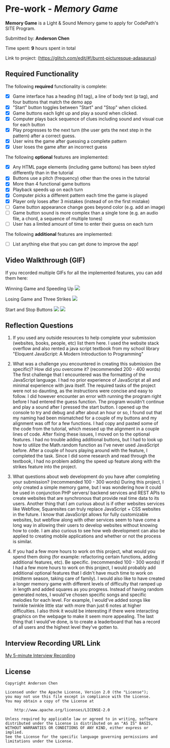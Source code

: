 # Pre-work - *Memory Game*

**Memory Game** is a Light & Sound Memory game to apply for CodePath's SITE Program. 

Submitted by: **Anderson Chen**

Time spent: **9** hours spent in total

Link to project: (https://glitch.com/edit/#!/burnt-picturesque-adasaurus)

## Required Functionality

The following **required** functionality is complete:

* [x] Game interface has a heading (h1 tag), a line of body text (p tag), and four buttons that match the demo app
* [x] "Start" button toggles between "Start" and "Stop" when clicked. 
* [x] Game buttons each light up and play a sound when clicked. 
* [x] Computer plays back sequence of clues including sound and visual cue for each button
* [x] Play progresses to the next turn (the user gets the next step in the pattern) after a correct guess. 
* [x] User wins the game after guessing a complete pattern
* [x] User loses the game after an incorrect guess

The following **optional** features are implemented:

* [x] Any HTML page elements (including game buttons) has been styled differently than in the tutorial
* [x] Buttons use a pitch (frequency) other than the ones in the tutorial
* [x] More than 4 functional game buttons
* [x] Playback speeds up on each turn
* [x] Computer picks a different pattern each time the game is played
* [x] Player only loses after 3 mistakes (instead of on the first mistake)
* [ ] Game button appearance change goes beyond color (e.g. add an image)
* [ ] Game button sound is more complex than a single tone (e.g. an audio file, a chord, a sequence of multiple tones)
* [ ] User has a limited amount of time to enter their guess on each turn

The following **additional** features are implemented:

- [ ] List anything else that you can get done to improve the app!

## Video Walkthrough (GIF)

If you recorded multiple GIFs for all the implemented features, you can add them here:

Winning Game and Speeding Up
![](http://g.recordit.co/I0jG91hIU6.gif)

Losing Game and Three Strikes
![](http://g.recordit.co/yCdSiFKyNh.gif)

Start and Stop Buttons
![](http://g.recordit.co/fUl6B5NFci.gif)
![](gif4-link-here)

## Reflection Questions
1. If you used any outside resources to help complete your submission (websites, books, people, etc) list them here. 
I used the website stack overflow and also rented a java script textbook from my school library "Eloquent JavaScript: A Modern Introduction to Programming"

2. What was a challenge you encountered in creating this submission (be specific)? How did you overcome it? (recommended 200 - 400 words) 
The first challenge that I encountered was the formatting of the JavaScript language. I had no prior experience of JavaScript at all and minimal experience with java itself. The required tasks of the project were not so daunting, as the instructions were concise and easy to follow. I did however encounter an error with running the program right before I had entered the guess function. The program wouldn't continue and play a sound after I pressed the start button. I opened up the console to try and debug and after about an hour or so, I found out that my naming had been mismatched for a couple of my buttons and my alignment was off for a few functions. I had copy and pasted some of the code from the tutorial, which messed up the alignment in a couple lines of code. After fixing these issues, I moved on to the optional features. I had no trouble adding additional buttons, but I had to look up how to utilize the Math.random function as I've never used JavaScript before. After a couple of hours playing around with the feature, I completed the task. Since I did some research and read through the textbook, I had no problem adding the speed up feature along with the strikes feature into the project.

3. What questions about web development do you have after completing your submission? (recommended 100 - 300 words) 
During this project, I only created a simple memory game, but I was wondering how it could be used in conjunction PHP servers/ backend services and REST APIs to create websites that are synchronous that provide real time data to its users. Another thing that I am curious about is if other websites services like Webflow, Squaresites can truly replace JavaScript + CSS websites in the future. I know that JavaScript allows for fully customizable websites, but webflow along with other services seem to have come a long way in allowing their users to develop websites without knowing how to code. I am also curious to see how web development can also be applied to creating mobile applications and whether or not the process is similar. 

4. If you had a few more hours to work on this project, what would you spend them doing (for example: refactoring certain functions, adding additional features, etc). Be specific. (recommended 100 - 300 words) 
If I had a few more hours to work on this project, I would probably add additional optional features that I didn't have much time to work on (midterm season, taking care of family). I would also like to have created a longer memory game with different levels of difficulty that ramped up in length and added squares as you progress. Instead of having random generated notes, I would've chosen specific songs and specific melodies for each level. For example, I would've added songs like twinkle twinkle little star with more than just 6 notes at higher difficulties. I also think it would be interesting if there were interacting graphics on the webpage to make it seem more appealing. The last thing that I would've done, is to create a leaderboard that has a record of all users and the highest level they've gotten to. 



## Interview Recording URL Link

[My 5-minute Interview Recording](your-link-here)


## License

    Copyright Anderson Chen

    Licensed under the Apache License, Version 2.0 (the "License");
    you may not use this file except in compliance with the License.
    You may obtain a copy of the License at

        http://www.apache.org/licenses/LICENSE-2.0

    Unless required by applicable law or agreed to in writing, software
    distributed under the License is distributed on an "AS IS" BASIS,
    WITHOUT WARRANTIES OR CONDITIONS OF ANY KIND, either express or implied.
    See the License for the specific language governing permissions and
    limitations under the License.
